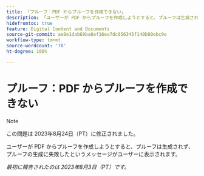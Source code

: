 ```yaml
---
title: 「プルーフ：PDF からプルーフを作成できない」
description: 「ユーザーが PDF からプルーフを作成しようとすると、プルーフは生成されず、プルーフの生成に失敗したというメッセージがユーザーに表示されます。」
hidefromtoc: true
feature: Digital Content and Documents
source-git-commit: ae8e1dab69ba6ef16ea7dc056345f140b80ebc9e
workflow-type: tm+mt
source-wordcount: '78'
ht-degree: 100%

---
```



# プルーフ：PDF からプルーフを作成できない

<!--WF and WFP TOCs-->

>[!NOTE]
>
>この問題は 2023年8月24日（PT）に修正されました。

ユーザーが PDF からプルーフを作成しようとすると、プルーフは生成されず、プルーフの生成に失敗したというメッセージがユーザーに表示されます。

_最初に報告されたのは 2023年8月3日（PT）です。_